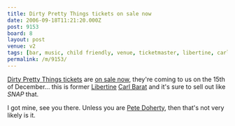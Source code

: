 ```yaml
---
title: Dirty Pretty Things tickets on sale now
date: 2006-09-18T11:21:20.000Z
post: 9153
board: 8
layout: post
venue: v2
tags: [bar, music, child friendly, venue, ticketmaster, libertine, carl barat, pete doherty]
permalink: /m/9153/
---
```

<a href="http://www.ticketmaster.co.uk/artist/947243/">Dirty Pretty Things tickets</a> are <a href="http://www.ticketmaster.co.uk/artist/947243/"> on sale now</a>, they're coming to us on the 15th of December... this is former <a href="/wiki/libertine">Libertine</a> <a href="/wiki/carl+barat">Carl Barat</a> and it's sure to sell out like *SNAP* that.

I got mine, see you there. Unless you are <a href="/wiki/pete+doherty">Pete Doherty</a>, then that's not very likely is it.
